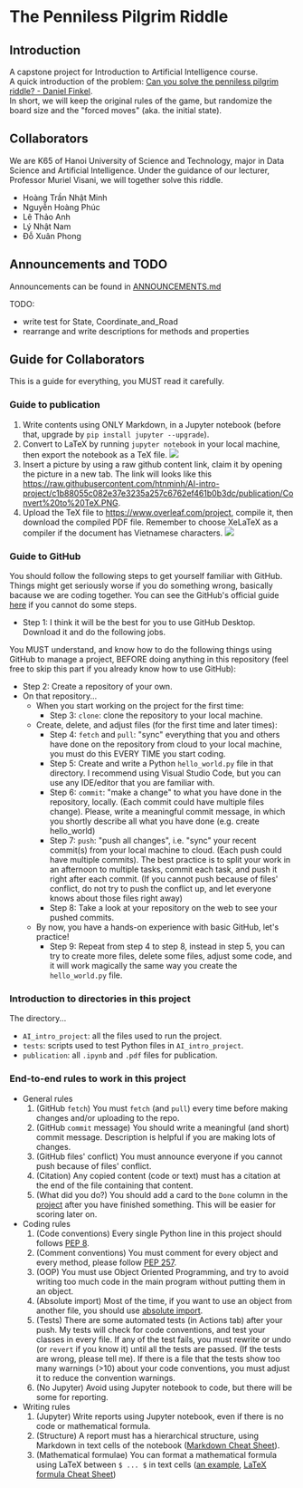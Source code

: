 # The Penniless Pilgrim Riddle
## Introduction
A capstone project for Introduction to Artificial Intelligence course. <br>
A quick introduction of the problem: [Can you solve the penniless pilgrim riddle? - Daniel Finkel](https://youtu.be/6sBB-gRhfjE). <br>
In short, we will keep the original rules of the game, but randomize the board size and the "forced moves" (aka. the initial state).
## Collaborators
We are K65 of Hanoi University of Science and Technology, major in Data Science and Artificial Intelligence. Under the guidance of our lecturer, Professor Muriel Visani, we will together solve this riddle.
- Hoàng Trần Nhật Minh
- Nguyễn Hoàng Phúc
- Lê Thảo Anh
- Lý Nhật Nam
- Đỗ Xuân Phong


## Announcements and TODO
Announcements can be found in [ANNOUNCEMENTS.md](https://github.com/htnminh/AI-intro-project/blob/7aabb4fdcd8c8247e2832781642c72880701f4c6/ANNOUNCEMENTS.md)

TODO:
- write test for State, Coordinate_and_Road 
- rearrange and write descriptions for methods and properties


## Guide for Collaborators
This is a guide for everything, you MUST read it carefully.

### Guide to publication
1. Write contents using ONLY Markdown, in a Jupyter notebook (before that, upgrade by `pip install jupyter --upgrade`).
2. Convert to LaTeX by running `jupyter notebook` in your local machine, then export the notebook as a TeX file.
![](https://github.com/htnminh/AI-intro-project/blob/c1b88055c082e37e3235a257c6762ef461b0b3dc/publication/Convert%20to%20TeX.PNG)
3. Insert a picture by using a raw github content link, claim it by opening the picture in a new tab. The link will looks like this <https://raw.githubusercontent.com/htnminh/AI-intro-project/c1b88055c082e37e3235a257c6762ef461b0b3dc/publication/Convert%20to%20TeX.PNG>.
4. Upload the TeX file to <https://www.overleaf.com/project>, compile it, then download the compiled PDF file. Remember to choose XeLaTeX as a compiler if the document has Vietnamese characters.
![](https://github.com/htnminh/AI-intro-project/blob/fe8618597e60cc2ee088ec4ee46feb38f0b5e4af/publication/Compiler%20XeLaTeX.PNG)


### Guide to GitHub
You should follow the following steps to get yourself familiar with GitHub. Things might get seriously worse if you do something wrong, basically bacause we are coding together. You can see the GitHub's official guide [here](https://guides.github.com/activities/hello-world/) if you cannot do some steps.


- Step 1: I think it will be the best for you to use GitHub Desktop. Download it and do the following jobs.

You MUST understand, and know how to do the following things using GitHub to manage a project, BEFORE doing anything in this repository (feel free to skip this part if you already know how to use GitHub):

- Step 2: Create a repository of your own.
- On that repository...
  - When you start working on the project for the first time:
    - Step 3: `clone`: clone the repository to your local machine.
  - Create, delete, and adjust files (for the first time and later times):
    - Step 4: `fetch` and `pull`: "sync" everything that you and others have done on the repository from cloud to your local machine, you must do this EVERY TIME you start coding.
    - Step 5: Create and write a Python `hello_world.py` file in that directory. I recommend using Visual Studio Code, but you can use any IDE/editor that you are familiar with.
    - Step 6: `commit`: "make a change" to what you have done in the repository, locally. (Each commit could have multiple files change). Please, write a meaningful commit message, in which you shortly describe all what you have done (e.g. create hello_world)
    - Step 7: `push`: "push all changes", i.e. "sync" your recent commit(s) from your local machine to cloud. (Each push could have multiple commits). The best practice is to split your work in an afternoon to multiple tasks, commit each task, and push it right after each commit. (If you cannot push because of files' conflict, do not try to push the conflict up, and let everyone knows about those files right away)
    - Step 8: Take a look at your repository on the web to see your pushed commits. 
  - By now, you have a hands-on experience with basic GitHub, let's practice!
    - Step 9: Repeat from step 4 to step 8, instead in step 5, you can try to create more files, delete some files, adjust some code, and it will work magically the same way you create the `hello_world.py` file.
   

### Introduction to directories in this project
The directory...
- `AI_intro_project`: all the files used to run the project.
- `tests`: scripts used to test Python files in `AI_intro_project`.
- `publication`: all `.ipynb` and `.pdf` files for publication.

### End-to-end rules to work in this project
- General rules
  1. (GitHub `fetch`) You must `fetch` (and `pull`) every time before making changes and/or uploading to the repo.
  2. (GitHub `commit` message) You should write a meaningful (and short) commit message. Description is helpful if you are making lots of changes.
  3. (GitHub files' conflict) You must announce everyone if you cannot push because of files' conflict.
  4. (Citation) Any copied content (code or text) must has a citation at the end of the file containing that content.
  5. (What did you do?) You should add a card to the `Done` column in the [project](https://github.com/htnminh/AI-intro-project/projects/1) after you have finished something. This will be easier for scoring later on.
- Coding rules
  1. (Code conventions) Every single Python line in this project should follows [PEP 8](https://www.python.org/dev/peps/pep-0008/).
  2. (Comment conventions) You must comment for every object and every method, please follow [PEP 257](https://www.python.org/dev/peps/pep-0257/).
  3. (OOP) You must use Object Oriented Programming, and try to avoid writing too much code in the main program without putting them in an object.
  4. (Absolute import) Most of the time, if you want to use an object from another file, you should use [absolute import](https://www.geeksforgeeks.org/absolute-and-relative-imports-in-python/).
  5. (Tests) There are some automated tests (in Actions tab) after your push. My tests will check for code conventions, and test your classes in every file. If any of the test fails, you must rewrite or undo (or `revert` if you know it) until all the tests are passed. (If the tests are wrong, please tell me). If there is a file that the tests show too many warnings (>10) about your code conventions, you must adjust it to reduce the convention warnings.
  6. (No Jupyter) Avoid using Jupyter notebook to code, but there will be some for reporting.
- Writing rules
  1. (Jupyter) Write reports using Jupyter notebook, even if there is no code or mathematical formula.
  2. (Structure) A report must has a hierarchical structure, using Markdown in text cells of the notebook ([Markdown Cheat Sheet](https://www.markdownguide.org/cheat-sheet/)).
  3. (Mathematical formulae) You can format a mathematical formula using LaTeX between `$ ... $` in text cells ([an example](https://github.com/htnminh/AI-intro-project/blob/fc835b8cf00a72818d5662f27fde46979cc71470/publication/hello_world_example.PNG), [LaTeX formula Cheat Sheet](http://tug.ctan.org/info/undergradmath/undergradmath.pdf))

<!--
### Start working
Start working only if you understand and accept to follow the rules above. It will take some time, I know. You will soon feel everything runs smoothly.
1. Clone this repository.
2. Open your command line, change the directory to the repository location (`AI-intro-project` by default). There are more than two ways of doing this:
  - If you want to use VSCode: open GitHub Desktop, choose Open in Visual Studio Code. In VSCode, create a terminal, and the directory is already there.
  - If you want to use Windows' command line: open it and `cd` there.
3. Run `pip install .`, this will install a package named `AIIntroProject`.
4. Take a look at [`hello_world.py`](https://github.com/htnminh/AI-intro-project/blob/main/AI_intro_project/hello_world.py) and [`test_hello_world.py`](https://github.com/htnminh/AI-intro-project/blob/main/tests/test_hello_world.py) to understand importation.
5. Start doing your things. Remember to follow the rules, since you are not working alone.
-->

<!--
# Docs
- [LICENSE]()
- [Code of Conduct]()
- [Contributing]()
- [Issue templates]()
-->
